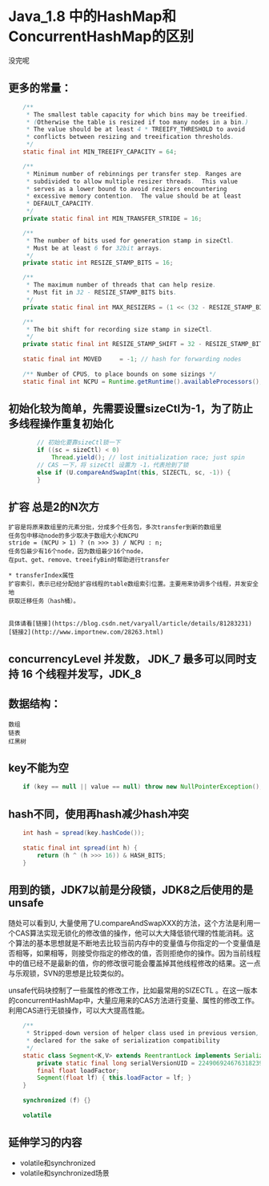 #  Java_1.8 中的HashMap和ConcurrentHashMap的区别
没完呢
##  更多的常量：

```java
	/**
     * The smallest table capacity for which bins may be treeified.
     * (Otherwise the table is resized if too many nodes in a bin.)
     * The value should be at least 4 * TREEIFY_THRESHOLD to avoid
     * conflicts between resizing and treeification thresholds.
     */
    static final int MIN_TREEIFY_CAPACITY = 64;

    /**
     * Minimum number of rebinnings per transfer step. Ranges are
     * subdivided to allow multiple resizer threads.  This value
     * serves as a lower bound to avoid resizers encountering
     * excessive memory contention.  The value should be at least
     * DEFAULT_CAPACITY.
     */
    private static final int MIN_TRANSFER_STRIDE = 16;

    /**
     * The number of bits used for generation stamp in sizeCtl.
     * Must be at least 6 for 32bit arrays.
     */
    private static int RESIZE_STAMP_BITS = 16;

    /**
     * The maximum number of threads that can help resize.
     * Must fit in 32 - RESIZE_STAMP_BITS bits.
     */
    private static final int MAX_RESIZERS = (1 << (32 - RESIZE_STAMP_BITS)) - 1;

    /**
     * The bit shift for recording size stamp in sizeCtl.
     */
    private static final int RESIZE_STAMP_SHIFT = 32 - RESIZE_STAMP_BITS;
	
	static final int MOVED     = -1; // hash for forwarding nodes
	
	/** Number of CPUS, to place bounds on some sizings */
    static final int NCPU = Runtime.getRuntime().availableProcessors();
```

##  初始化较为简单，先需要设置sizeCtl为-1，为了防止多线程操作重复初始化
```java
		// 初始化要靠sizeCtl锁一下
        if ((sc = sizeCtl) < 0)
            Thread.yield(); // lost initialization race; just spin
        // CAS 一下，将 sizeCtl 设置为 -1，代表抢到了锁
        else if (U.compareAndSwapInt(this, SIZECTL, sc, -1)) {
		}
```

##  扩容 总是2的N次方
	
	扩容是将原来数组里的元素分批，分成多个任务包，多次transfer到新的数组里
	任务包中移动node的多少取决于数组大小和NCPU
	stride = (NCPU > 1) ? (n >>> 3) / NCPU : n;
	任务包最少有16个node，因为数组最少16个node，
	在put、get、remove、treeifyBin时帮助进行transfer
	
	* transferIndex属性
	扩容索引，表示已经分配给扩容线程的table数组索引位置。主要用来协调多个线程，并发安全地
	获取迁移任务（hash桶）。
	
	
	具体请看[链接](https://blog.csdn.net/varyall/article/details/81283231)[链接2](http://www.importnew.com/28263.html)
##  concurrencyLevel 并发数， JDK_7 最多可以同时支持 16 个线程并发写，JDK_8

##  数据结构：
	数组
	链表
	红黑树
##  key不能为空
```java
	if (key == null || value == null) throw new NullPointerException();
```
##  hash不同，使用再hash减少hash冲突
```java
	int hash = spread(key.hashCode());
	
	static final int spread(int h) {
        return (h ^ (h >>> 16)) & HASH_BITS;
    }
```
##  用到的锁，JDK7以前是分段锁，JDK8之后使用的是unsafe
随处可以看到U, 大量使用了U.compareAndSwapXXX的方法，这个方法是利用一个CAS算法实现无锁化的修改值的操作，他可以大大降低锁代理的性能消耗。这个算法的基本思想就是不断地去比较当前内存中的变量值与你指定的一个变量值是否相等，如果相等，则接受你指定的修改的值，否则拒绝你的操作。因为当前线程中的值已经不是最新的值，你的修改很可能会覆盖掉其他线程修改的结果。这一点与乐观锁，SVN的思想是比较类似的。

unsafe代码块控制了一些属性的修改工作，比如最常用的SIZECTL 。在这一版本的concurrentHashMap中，大量应用来的CAS方法进行变量、属性的修改工作。利用CAS进行无锁操作，可以大大提高性能。
```java
	/**
     * Stripped-down version of helper class used in previous version,
     * declared for the sake of serialization compatibility
     */
    static class Segment<K,V> extends ReentrantLock implements Serializable {
        private static final long serialVersionUID = 2249069246763182397L;
        final float loadFactor;
        Segment(float lf) { this.loadFactor = lf; }
    }
	
	synchronized (f) {}
	
	volatile
```

##  延伸学习的内容
  * volatile和synchronized
  * volatile和synchronized场景
